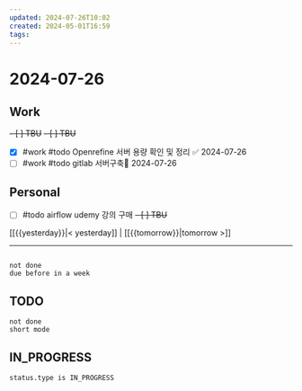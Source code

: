 ```yaml
---
updated: 2024-07-26T10:02
created: 2024-05-01T16:59
tags: 
---
```


# 2024-07-26  

## Work

<del>- [ ] TBU</del>
<del>- [ ] TBU  </del>
- [x]  #work #todo Openrefine 서버 용량 확인 및 정리 ✅ 2024-07-26
- [ ] #work #todo gitlab 서버구축📅 2024-07-26 

## Personal

- [ ] #todo airflow udemy 강의 구매
<del>- [ ] TBU</del>

  
  
[[{{yesterday}}|< yesterday]] | [[{{tomorrow}}|tomorrow >]]  
  
---  

```tasks

not done
due before in a week
```



## TODO
```tasks  
not done  
short mode  
```

## IN_PROGRESS
```tasks  
status.type is IN_PROGRESS
```

